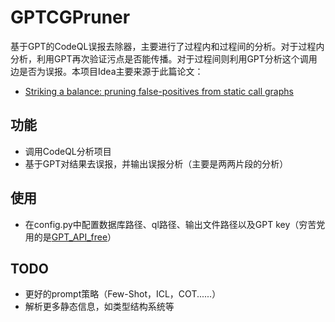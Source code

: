 # GPTCGPruner
基于GPT的CodeQL误报去除器，主要进行了过程内和过程间的分析。对于过程内分析，利用GPT再次验证污点是否能传播。对于过程间则利用GPT分析这个调用边是否为误报。本项目Idea主要来源于此篇论文：
- [Striking a balance: pruning false-positives from static call graphs](https://dl.acm.org/doi/abs/10.1145/3510003.3510166)

## 功能
- 调用CodeQL分析项目
- 基于GPT对结果去误报，并输出误报分析（主要是两两片段的分析）

## 使用
- 在config.py中配置数据库路径、ql路径、输出文件路径以及GPT key（穷苦党用的是[GPT_API_free](https://github.com/chatanywhere/GPT_API_free)）

## TODO
- 更好的prompt策略（Few-Shot，ICL，COT......）
- 解析更多静态信息，如类型结构系统等